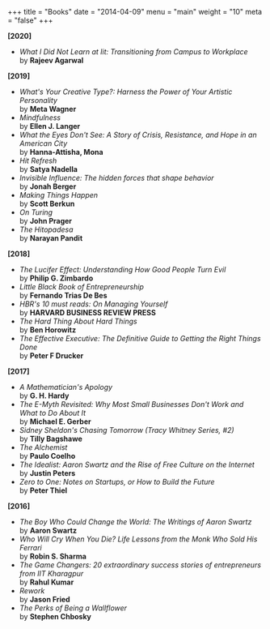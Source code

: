 +++
title = "Books"
date = "2014-04-09"
menu = "main"
weight = "10"
meta = "false"
+++

**[2020]**

+ *What I Did Not Learn at Iit: Transitioning from Campus to Workplace* <br/> by **Rajeev Agarwal**

**[2019]**

+ *What's Your Creative Type?: Harness the Power of Your Artistic Personality* <br/> by **Meta Wagner**
+ *Mindfulness* <br/> by **Ellen J. Langer**
+ *What the Eyes Don't See: A Story of Crisis, Resistance, and Hope in an American City* <br/> by **Hanna-Attisha, Mona**
+ *Hit Refresh* <br/> by **Satya Nadella**
+ *Invisible Influence: The hidden forces that shape behavior* <br/> by **Jonah Berger**
+ *Making Things Happen* <br/> by **Scott Berkun**
+ *On Turing* <br/> by **John Prager**
+ *The Hitopadesa* <br/> by **Narayan Pandit**

**[2018]**

+ *The Lucifer Effect: Understanding How Good People Turn Evil* <br/> by **Philip G. Zimbardo**
+ *Little Black Book of Entrepreneurship* <br/> by **Fernando Trias De Bes**
+ *HBR's 10 must reads: On Managing Yourself* <br/> by **HARVARD BUSINESS REVIEW PRESS**
+ *The Hard Thing About Hard Things* <br/> by **Ben Horowitz**
+ *The Effective Executive: The Definitive Guide to Getting the Right Things Done* <br/> by **Peter F Drucker**

**[2017]**

+ *A Mathematician's Apology* <br/> by **G. H. Hardy**
+ *The E-Myth Revisited: Why Most Small Businesses Don't Work and What to Do About It* <br/> by **Michael E. Gerber**
+ *Sidney Sheldon's Chasing Tomorrow (Tracy Whitney Series, #2)* <br/> by **Tilly Bagshawe**
+ *The Alchemist* <br/> by **Paulo Coelho**
+ *The Idealist: Aaron Swartz and the Rise of Free Culture on the Internet* <br/> by **Justin Peters**
+ *Zero to One: Notes on Startups, or How to Build the Future* <br/> by **Peter Thiel**

**[2016]**

+ *The Boy Who Could Change the World: The Writings of Aaron Swartz* <br/> by **Aaron Swartz**
+ *Who Will Cry When You Die? Life Lessons from the Monk Who Sold His Ferrari* <br/> by **Robin S. Sharma**
+ *The Game Changers: 20 extraordinary success stories of entrepreneurs from IIT Kharagpur* <br/> by **Rahul Kumar**
+ *Rework* <br/> by **Jason Fried**
+ *The Perks of Being a Wallflower* <br/> by **Stephen Chbosky**
